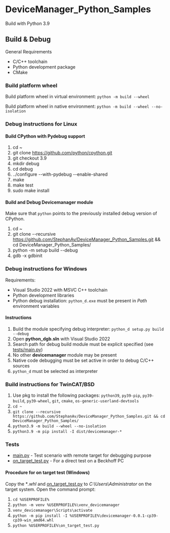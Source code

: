 # DeviceManager_Python_Samples

Build with Python 3.9

## Build & Debug

General Requirements

- C/C++ toolchain
- Python development package
- CMake

### Build platform wheel

Build platform wheel in virtual environment:
`python -m build --wheel`

Build platform wheel in native environment:
`python -m build --wheel --no-isolation`


### Debug instructions for Linux

#### Build CPython with Pydebug support

1. cd ~ 
2. git clone https://github.com/python/cpython.git
3. git checkout 3.9
4. mkdir debug
5. cd debug
6. ../configure --with-pydebug --enable-shared
7. make
8. make test
9. sudo make install

#### Build and Debug Devicemanager module

Make sure that `python` points to the previously installed
debug version of CPython.

1. cd ~ 
2. git clone --recursive https://github.com/StephanAv/DeviceManager_Python_Samples.git && cd DeviceManager_Python_Samples/
3. python -m setup build --debug
4. gdb -x gdbinit

### Debug instructions for Windows

Requirements:
- Visual Studio 2022 with MSVC C++ toolchain
- Python development libraries 
- Python debug installation: `python_d.exe` must be present in *Path* environment variables

#### Instructions

1. Build the module specifying debug interpreter: `python_d setup.py build --debug`
2. Open **python_dgb.sln** with Visual Studio 2022
3. Search path for debug build module must be explicit specified (see [tests/main.py](/tests/main.py))
4. No other **devicemanager** module may be present
5. Native code debugging must be set active in order to debug C/C++ sources
6. `python_d` must be selected as interpreter

### Build instructions for TwinCAT/BSD

1. Use pkg to install the following packages: `python39`, `py39-pip`, `py39-build`, `py39-wheel`, `git`, `cmake`, `os-generic-userland-devtools`
2. `cd ~`
3. `git clone --recursive https://github.com/StephanAv/DeviceManager_Python_Samples.git && cd DeviceManager_Python_Samples/`
4. `python3.9 -m build --wheel --no-isolation`
5. `python3.9 -m pip install -I dist/devicemanager-*`

### Tests

- [main.py](/tests/main.py) - Test scenario with remote target for debugging purpose
- [on_target_test.py](/tests/on_target_test.py) - For a direct test on a Beckhoff PC

#### Procedure for on target test (Windows)
 
Copy the **.whl* and [on_target_test.py](/tests/on_target_test.py) to *C:\Users\Administrator* on the target system.
Open the command prompt:

1. `cd %USERPROFILE%`
2. `python -m venv %USERPROFILE%\venv_devicemanager`
3. `venv_devicemanager\Scripts\activate`
4. `python -m pip install -I %USERPROFILE%\devicemanager-0.0.1-cp39-cp39-win_amd64.whl`
5. `python %USERPROFILE%\on_target_test.py`